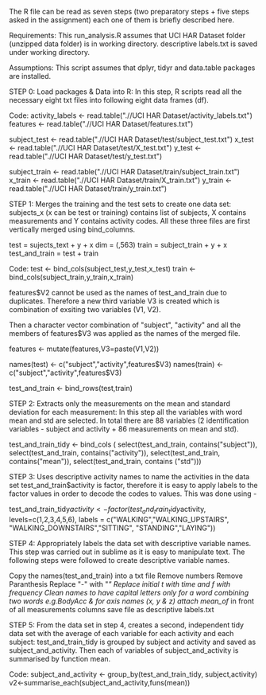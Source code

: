 The R file can be read as seven steps (two preparatory steps + five steps asked in the assignment) 
each one of them is briefly described here.

Requirements: 
This run_analysis.R assumes that UCI HAR Dataset folder (unzipped data folder) is in working 
directory.
descriptive labels.txt is saved under working directory.

Assumptions: 
This script assumes that dplyr, tidyr and data.table packages are installed.


STEP 0: Load packages & Data into R:
In this step, R scripts read all the necessary eight txt files into following eight data frames 
(df). 

Code:
activity_labels <- read.table(".//UCI HAR Dataset/activity_labels.txt")
features <- read.table(".//UCI HAR Dataset/features.txt")

subject_test <- read.table(".//UCI HAR Dataset/test/subject_test.txt")
x_test <- read.table(".//UCI HAR Dataset/test/X_test.txt")
y_test <- read.table(".//UCI HAR Dataset/test/y_test.txt")

subject_train <- read.table(".//UCI HAR Dataset/train/subject_train.txt")
x_train <- read.table(".//UCI HAR Dataset/train/X_train.txt")
y_train <- read.table(".//UCI HAR Dataset/train/y_train.txt")


STEP 1: Merges the training and the test sets to create one data set:
subjects_x (x can be test or training) contains list of subjects, X contains measurements and Y 
contains activity codes. All these three files are first vertically merged using bind_columns.

test = sujects_text + y + x dim = (,563)
train = subject_train + y + x 
test_and_train = test + train

Code:
test <- bind_cols(subject_test,y_test,x_test)
train <- bind_cols(subject_train,y_train,x_train)

features$V2 cannot be used as the names of test_and_train due to duplicates. Therefore a new 
third variable V3 is created which is combination of exsiting two variables (V1, V2). 

Then a character vector combination of "subject", "activity" and all the members of features$V3 
was applied as the names of the merged file.

features <- mutate(features,V3=paste(V1,V2))

names(test) <- c("subject","activity",features$V3)
names(train) <- c("subject","activity",features$V3)

test_and_train <- bind_rows(test,train)

STEP 2: Extracts only the measurements on the mean and standard deviation for each measurement:
In this step all the variables with word mean and std are selected. In total there are 88
variables (2 identification variables - subject and activity + 86 measurements on mean and std).

test_and_train_tidy <- bind_cols (
  select(test_and_train, contains("subject")),
  select(test_and_train, contains("activity")),
  select(test_and_train, contains("mean")),
  select(test_and_train, contains ("std")))

STEP 3: Uses descriptive activity names to name the activities in the data set
test_and_train$activity is factor, therefore it is easy to apply labels to the factor values in 
order to decode the codes to values. This was done using - 

test_and_train_tidy$activity <- factor(test_and_train_tidy$activity, 
									   levels=c(1,2,3,4,5,6), 
									   labels = c("WALKING","WALKING_UPSTAIRS",
									   "WALKING_DOWNSTAIRS","SITTING",
									   "STANDING","LAYING"))


STEP 4: Appropriately labels the data set with descriptive variable names. 
This step was carried out in sublime as it is easy to manipulate text. The following steps were 
followed to create descriptive variable names.

Copy the names(test_and_train) into a txt file
Remove numbers
Remove Paranthesis
Replace "-" with "_"
Replace initial t with time and f with frequency
Clean names to have capital letters only for a word combining two words e.g.BodyAcc & for axis
names (x, y & z)
attach mean_of_ in front of all measurements columns
save file as descriptive labels.txt

STEP 5: From the data set in step 4, creates a second, independent tidy data set with the average 
of each variable for each activity and each subject:
test_and_train_tidy is grouped by subject and activity and saved as subject_and_activity.
Then each of variables of subject_and_activity is summarised by function mean.

Code: 
subject_and_activity <- group_by(test_and_train_tidy, subject,activity)
v2<-summarise_each(subject_and_activity,funs(mean))




